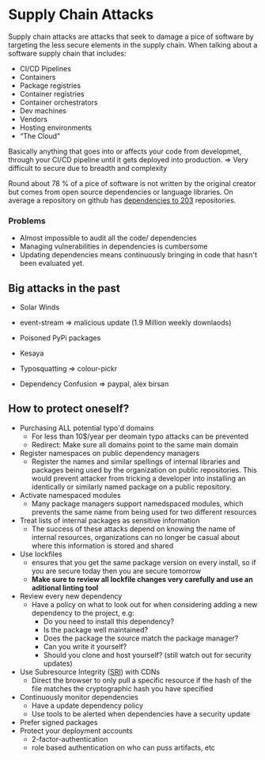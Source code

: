 # Supply Chain Attacks

Supply chain attacks are attacks that seek to damage a pice of software by targeting the less secure elements in the supply chain. When talking about a software supply chain that includes:
- CI/CD Pipelines
- Containers
- Package registries
- Container registries
- Container orchestrators
- Dev machines
- Vendors
- Hosting environments
- “The Cloud"
  
Basically anything that goes into or affects your code from developmet, through your CI/CD pipeline until it gets deployed into production.
=> Very difficult to secure due to breadth and complexity

Round about 78 % of a pice of software is not written by the original creator but comes from open source dependencies or language libraries.
On average a repository on github has [dependencies to 203](https://github.blog/2020-09-02-secure-your-software-supply-chain-and-protect-against-supply-chain-threats-github-blog/) repositories.

### Problems
- Almost impossible to audit all the code/ dependencies
- Managing vulnerabilities in dependencies is cumbersome
- Updating dependencies means continuously bringing in code that hasn't been evaluated yet.

## Big attacks in the past
- Solar Winds
- event-stream => malicious update (1.9 Million weekly downlaods)
- Poisoned PyPi packages
- Kesaya

- Typosquatting => colour-pickr
- Dependency Confusion => paypal, alex birsan

## How to protect oneself?
- Purchasing ALL potential typo'd domains
  - For less than 10$/year per deomain typo attacks can be prevented
  - Redirect: Make sure all domains point to the same main domain
- Register namespaces on public dependency managers
  - Register the names and similar spellings of internal libraries and packages being used by the organization on public repositories. This would prevent attacker from tricking a developer into installing an identically or similarly named package on a public repository.
- Activate namespaced modules
  - Many package managers support namedspaced modules, which prevents the same name from being used for two different resources
- Treat lists of internal packages as sensitive information
  - The success of these attacks depend on knowing the name of internal resources, organizations can no longer be casual about where this information is stored and shared
- Use lockfiles
  - ensures that you get the same package version on every install, so if you are secure today then you are secure tomorrow
  - **Make sure to review all lockfile changes very carefully and use an aditional linting tool**
- Review every new dependency
  - Have a policy on what to look out for when considering adding a new dependency to the project, e.g:
    - Do you need to install this dependency?
    - Is the package well maintained?
    - Does the package the source match the package manager?
    - Can you write it yourself?
    - Should you clone and host yourself? (still watch out for security updates)
- Use Subresource Integrity ([SRI](https://developer.mozilla.org/en-US/docs/Web/Security/Subresource_Integrity)) with CDNs
  - Direct the browser to only pull a specific resource if the hash of the file matches the cryptographic hash you have specified
- Continuously monitor dependencies
  - Have a update dependency policy 
  - Use tools to be alerted when dependencies have a security update
- Prefer signed packages
- Protect your deployment accounts
  - 2-factor-authentication
  - role based authentication on who can puss artifacts, etc
